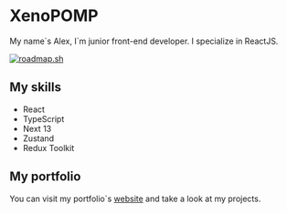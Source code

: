 # XenoPOMP

My name\`s Alex, I\`m junior front-end developer. I specialize in ReactJS.

[![roadmap.sh](https://api.roadmap.sh/v1-badge/tall/6588136c54b577105135a72e?variant=dark)](https://roadmap.sh)

## My skills
- React
- TypeScript
- Next 13
- Zustand
- Redux Toolkit

## My portfolio

You can visit my portfolio`s [website](https://xenopomp-portfolio.vercel.app) and take a look at my projects.
